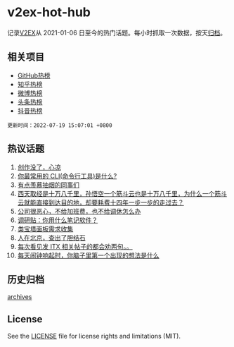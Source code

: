 # v2ex-hot-hub

 记录[V2EX](https://www.v2ex.com/)从 2021-01-06 日至今的热门话题。每小时抓取一次数据，按天[归档](archives)。
 
 ## 相关项目

- [GitHub热榜](https://github.com/lonnyzhang423/github-hot-hub)
- [知乎热榜](https://github.com/lonnyzhang423/zhihu-hot-hub)
- [微博热榜](https://github.com/lonnyzhang423/weibo-hot-hub)
- [头条热榜](https://github.com/lonnyzhang423/toutiao-hot-hub)
- [抖音热榜](https://github.com/lonnyzhang423/douyin-hot-hub)


 `更新时间：2022-07-19 15:07:01 +0800`

## 热议话题

1. [创作没了，心凉](https://www.v2ex.com/t/867078)
1. [你最常用的 CLI(命令行工具)是什么?](https://www.v2ex.com/t/867016)
1. [有点羡慕抽烟的同事们](https://www.v2ex.com/t/867027)
1. [西天取经是十万八千里，孙悟空一个筋斗云也是十万八千里，为什么一个筋斗云就能直接到达目的地，却要耗费十四年一步一步的走过去？](https://www.v2ex.com/t/867156)
1. [公司很恶心，不给加班费，也不给调休怎么办](https://www.v2ex.com/t/867054)
1. [调研贴：你用什么笔记软件？](https://www.v2ex.com/t/867254)
1. [类宝塔面板需求收集](https://www.v2ex.com/t/867082)
1. [人在北京，查出了胆结石](https://www.v2ex.com/t/867195)
1. [每次看见发 ITX 相关帖子的都会劝两句。。](https://www.v2ex.com/t/867141)
1. [每天闹钟响起时，你脑子里第一个出现的想法是什么](https://www.v2ex.com/t/867213)

## 历史归档

[archives](archives)

## License

See the [LICENSE](LICENSE) file for license rights and limitations (MIT).
